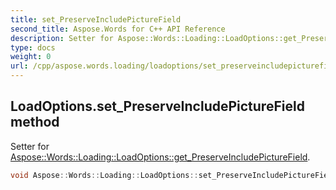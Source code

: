 ```yaml
---
title: set_PreserveIncludePictureField
second_title: Aspose.Words for C++ API Reference
description: Setter for Aspose::Words::Loading::LoadOptions::get_PreserveIncludePictureField. 
type: docs
weight: 0
url: /cpp/aspose.words.loading/loadoptions/set_preserveincludepicturefield/
---
```

## LoadOptions.set_PreserveIncludePictureField method


Setter for [Aspose::Words::Loading::LoadOptions::get_PreserveIncludePictureField](../get_preserveincludepicturefield/).

```cpp
void Aspose::Words::Loading::LoadOptions::set_PreserveIncludePictureField(bool value)
```

